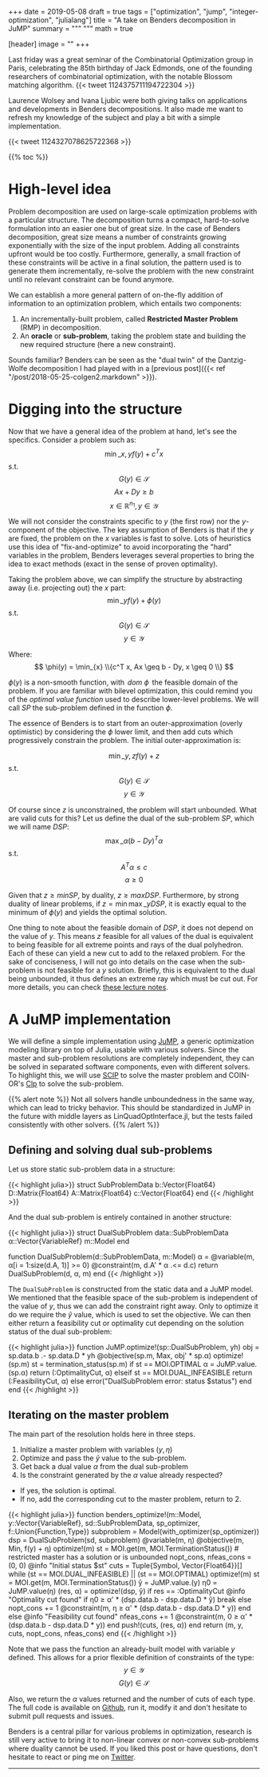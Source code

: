 +++
date = 2019-05-08
draft = true
tags = ["optimization", "jump", "integer-optimization", "julialang"]
title = "A take on Benders decomposition in JuMP"
summary = """
"""
math = true

[header]
image = ""
+++

Last friday was a great seminar of the Combinatorial Optimization group in
Paris, celebrating the 85th birthday of Jack Edmonds, one of the founding
researchers of combinatorial optimization, with the notable Blossom matching algorithm.
{{< tweet 1124375711194722304 >}}

Laurence Wolsey and Ivana Ljubic were both giving talks on applications and
developments in Benders decompositions. It also made me want to refresh my
knowledge of the subject and play a bit with a simple implementation.

{{< tweet 1124327078625722368 >}}

{{% toc %}}

# High-level idea

Problem decomposition are used on large-scale optimization problems with a
particular structure. The decomposition turns a compact, hard-to-solve
formulation into an easier one but of great size. In the case of Benders
decomposition, great size means a number of constraints growing exponentially
with the size of the input problem. Adding all constraints upfront would be too
costly. Furthermore, generally, a small fraction of these constraints will be
active in a final solution, the pattern used is to generate them incrementally,
re-solve the problem with the new constraint until no relevant constraint can
be found anymore.

We can establish a more general pattern of on-the-fly addition of
information to an optimization problem, which entails two components:

1. An incrementally-built problem, called **Restricted Master Problem** (RMP) in decomposition.
2. An **oracle** or **sub-problem**, taking the problem state and building the new required structure (here a new constraint).

Sounds familiar? Benders can be seen as the "dual twin" of the Dantzig-Wolfe
decomposition I had played with in a [previous post]({{< ref "/post/2018-05-25-colgen2.markdown" >}}).

# Digging into the structure

Now that we have a general idea of the problem at hand, let's see the specifics.
Consider a problem such as:
$$ \min\_{x,y} f(y) + c^T x $$
s.t. $$ G(y) \in \mathcal{S}$$
     $$ A x + D y \geq b $$
     $$ x \in \mathbb{R}^{n_1}, y \in \mathcal{Y} $$

We will not consider the constraints specific to $y$ (the first row) nor the
$y$-component of the objective. The key assumption of Benders is that if the $y$
are fixed, the problem on the $x$ variables is fast to solve.
Lots of heuristics use this idea of "fix-and-optimize" to avoid incorporating
the "hard" variables in the problem, Benders leverages several properties to
bring the idea to exact methods (exact in the sense of proven optimality).

Taking the problem above, we can simplify the structure by abstracting away
(i.e. projecting out) the $x$ part:
$$ \min\_{y} f(y) + \phi(y) $$
s.t. $$ G(y) \in \mathcal{S}$$
     $$ y \in \mathcal{Y} $$

Where:
$$ \phi(y) = \min_{x} \\{c^T x, Ax \geq b - Dy, x \geq 0 \\} $$

$\phi(y)$ is a non-smooth function, with $\, dom\ \phi \,$ the feasible domain
of the problem. If you are familiar with bilevel optimization, this could
remind you of the *optimal value function* used to describe lower-level problems.
We will call $SP$ the sub-problem defined in the function $\phi$.

The essence of Benders is to start from an outer-approximation (overly optimistic)
by considering the $\phi$ lower limit, and then add cuts which progressively
constrain the problem. The initial outer-approximation is:

$$ \min\_{y,z} f(y) + z $$
s.t. $$ G(y) \in \mathcal{S}$$
     $$ y \in \mathcal{Y} $$

Of course since $z$ is unconstrained, the problem will start unbounded.
What are valid cuts for this? Let us define the dual of the sub-problem $SP$,
which we will name $DSP$:
$$ \max\_{\alpha} (b - Dy)^T \alpha  $$
s.t. $$ A^T \alpha \leq c $$
     $$ \alpha \geq 0 $$

Given that $z \geq min SP$, by duality, $z \geq max DSP$.
Furthermore, by strong duality of linear problems, if $z = \min \max\_{y} DSP$,
it is exactly equal to the minimum of $\phi(y)$ and yields the optimal solution.

One thing to note about the feasible domain of $DSP$, it does not depend on
the value of $y$. This means $z$ feasible for all values of the dual is
equivalent to being feasible for all extreme points and rays of the dual
polyhedron. Each of these can yield a new cut to add to the relaxed problem.
For the sake of conciseness, I will not go into details on the case when
the sub-problem is not feasible for a $y$ solution. Briefly, this is equivalent
to the dual being unbounded, it thus defines an extreme ray which must be cut
out. For more details, you can check [these lecture notes](http://www.iems.ucf.edu/qzheng/grpmbr/seminar/Yuping_Intro_to_BendersDecomp.pdf).

# A JuMP implementation

We will define a simple implementation using [JuMP](http://www.juliaopt.org/JuMP.jl/stable/),
a generic optimization modeling library on top of Julia, usable with various
solvers. Since the master and sub-problem resolutions are completely independent,
they can be solved in separated software components, even with different solvers.
To highlight this, we will use [SCIP](https://github.com/SCIP-Interfaces/SCIP.jl)
to solve the master problem and COIN-OR's [Clp](https://github.com/juliaopt/Clp.jl)
to solve the sub-problem.

{{% alert note %}}
Not all solvers handle unboundedness in the same way, which can lead to tricky
behavior. This should be standardized in JuMP in the future with middle layers
as LinQuadOptInterface.jl, but the tests failed consistently with other solvers.
{{% /alert %}}

## Defining and solving dual sub-problems

Let us store static sub-problem data in a structure:

{{< highlight julia>}}
struct SubProblemData
    b::Vector{Float64}
    D::Matrix{Float64}
    A::Matrix{Float64}
    c::Vector{Float64}
end
{{< /highlight >}}

And the dual sub-problem is entirely contained in another structure:

{{< highlight julia>}}
struct DualSubProblem
    data::SubProblemData
    α::Vector{VariableRef}
    m::Model
end

function DualSubProblem(d::SubProblemData, m::Model)
    α = @variable(m, α[i = 1:size(d.A, 1)] >= 0)
    @constraint(m, d.A' * α .<= d.c)
    return DualSubProblem(d, α, m)
end
{{< /highlight >}}

The `DualSubProblem` is constructed from the static data and a JuMP model.
We mentioned that the feasible space of the sub-problem is independent of the
value of $y$, thus we can add the constraint right away. Only to optimize it
do we require the $\hat{y}$ value, which is used to set the objective.
We can then either return a feasibility cut or optimality cut depending on
the solution status of the dual sub-problem:

{{< highlight julia>}}
function JuMP.optimize!(sp::DualSubProblem, yh)
    obj = sp.data.b .- sp.data.D * yh
    @objective(sp.m, Max, obj' * sp.α)
    optimize!(sp.m)
    st = termination_status(sp.m)
    if st == MOI.OPTIMAL
        α = JuMP.value.(sp.α)
        return (:OptimalityCut, α)
    elseif st == MOI.DUAL_INFEASIBLE
        return (:FeasibilityCut, α)
    else
        error("DualSubProblem error: status $status")
    end
end
{{< /highlight >}}

## Iterating on the master problem

The main part of the resolution holds here in three steps.

1. Initialize a master problem with variables $(y,\eta)$
2. Optimize and pass the $\hat{y}$ value to the sub-problem.
3. Get back a dual value $\alpha$ from the dual sub-problem
4. Is the constraint generated by the $\alpha$ value already respected?
- If yes, the solution is optimal.
- If no, add the corresponding cut to the master problem, return to 2.

{{< highlight julia>}}
function benders_optimize!(m::Model, y::Vector{VariableRef}, sd::SubProblemData, sp_optimizer, f::Union{Function,Type})
    subproblem = Model(with_optimizer(sp_optimizer))
    dsp = DualSubProblem(sd, subproblem)
    @variable(m, η)
    @objective(m, Min, f(y) + η)
    optimize!(m)
    st = MOI.get(m, MOI.TerminationStatus())
    # restricted master has a solution or is unbounded
    nopt_cons, nfeas_cons = (0, 0)
    @info "Initial status $st"
    cuts = Tuple{Symbol, Vector{Float64}}[]
    while (st == MOI.DUAL_INFEASIBLE) || (st == MOI.OPTIMAL)
        optimize!(m)
        st = MOI.get(m, MOI.TerminationStatus())
        ŷ = JuMP.value.(y)
        η0 = JuMP.value(η)
        (res, α) = optimize!(dsp, ŷ)
        if res == :OptimalityCut
            @info "Optimality cut found"
            if η0 ≥ α' * (dsp.data.b - dsp.data.D * ŷ)
                break
            else
                nopt_cons += 1
                @constraint(m, η ≥ α' * (dsp.data.b - dsp.data.D * y))
            end
        else
            @info "Feasibility cut found"
            nfeas_cons += 1
            @constraint(m, 0 ≥ α' * (dsp.data.b - dsp.data.D * y))
        end
        push!(cuts, (res, α))
    end
    return (m, y, cuts, nopt_cons, nfeas_cons)
end
{{< /highlight >}}

Note that we pass the function an already-built model with variable $y$ defined.
This allows for a prior flexible definition of constraints of the type:
$$y \in \mathcal{Y}$$
$$G(y) \in \mathcal{S}$$

Also, we return the $\alpha$ values returned and the number of cuts of each type.
The full code is available on [Github](https://github.com/matbesancon/SimpleBenders.jl),
run it, modify it and don't hesitate to submit pull requests and issues.

Benders is a central pillar for various problems in optimization, research is
still very active to bring it to non-linear convex or non-convex sub-problems
where duality cannot be used. If you liked this post or have questions,
don't hesitate to react or ping me on [Twitter](https://twitter.com/matbesancon).

--------
